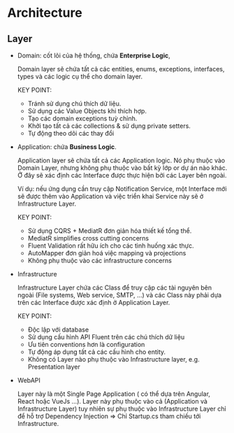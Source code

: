 # Architecture

## Layer

- Domain: cốt lõi của hệ thống, chứa **Enterprise Logic**,
    
    Domain layer sẽ chứa tất cả các entities, enums, exceptions, interfaces, types và các logic cụ thể cho domain layer. 
    
    KEY POINT:
    
    - Tránh sử dụng chú thích dữ liệu.
    - Sử dụng các Value Objects khi thích hợp.
    - Tạo các domain exceptions tuỳ chỉnh.
    - Khởi tạo tất cả các collections & sử dụng private setters.
    - Tự động theo dõi các thay đổi
- Application: chứa **Business Logic**.
    
    Application layer sẽ chứa tất cả các Application logic. Nó phụ thuộc vào Domain Layer, nhưng không phụ thuộc vào bất kỳ lớp or dự án nào khác. Ở đây sẽ xác định các Interface được thực hiện bởi các Layer bên ngoài.
    
    Ví dụ: nếu ứng dụng cần truy cập Notification Service, một Interface mới sẽ được thêm vào Application và việc triển khai Service này sẽ ở Infrastructure Layer.
    
    KEY POINT:
    
    - Sử dụng CQRS + MediatR đơn giản hóa thiết kế tổng thể.
    - MediatR simplifies cross cutting concerns
    - Fluent Validation rất hữu ích cho các tình huống xác thực.
    - AutoMapper đơn giản hoá việc mapping và projections
    - Không phụ thuộc vào các infrastructure concerns
- Infrastructure
    
    Infrastructure Layer chứa các Class để truy cập các tài nguyên bên ngoài (File systems, Web service, SMTP, …) và các Class này phải dựa trên các Interface được xác định ở Application Layer.
    
    KEY POINT:
    
    - Độc lập với database
    - Sử dụng cấu hình API Fluent trên các chú thích dữ liệu
    - Ưu tiên conventions hơn là configuration
    - Tự động áp dụng tất cả các cấu hình cho entity.
    - Không có Layer nào phụ thuộc vào Infrastructure layer, e.g. Presentation layer
- WebAPI
    
    Layer này là một Single Page Application ( có thể dựa trên Angular, React hoặc VueJs …). Layer này phụ thuộc vào cả (Application và Infrastructure Layer) tuy nhiên sự phụ thuộc vào Infrastructure Layer chỉ để hỗ trợ Dependency Injection ⇒ Chỉ Startup.cs tham chiếu tới Infrastructure.